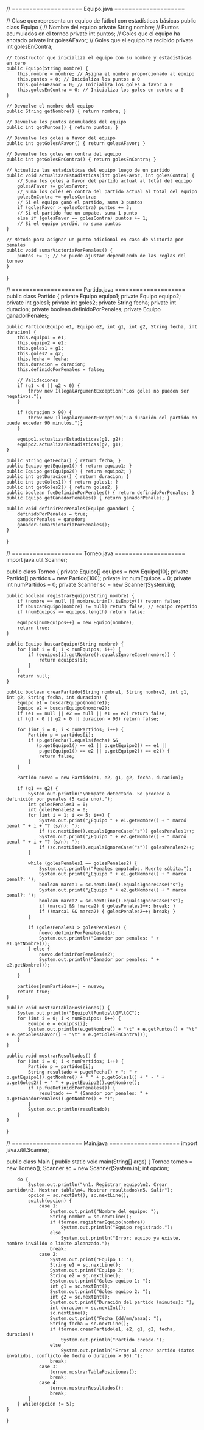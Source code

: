 // ==================== Equipo.java ====================

// Clase que representa un equipo de fútbol con estadísticas básicas
public class Equipo {
    // Nombre del equipo
    private String nombre;
    // Puntos acumulados en el torneo
    private int puntos;
    // Goles que el equipo ha anotado
    private int golesAFavor;
    // Goles que el equipo ha recibido
    private int golesEnContra;

    // Constructor que inicializa el equipo con su nombre y estadísticas en cero
    public Equipo(String nombre) {
        this.nombre = nombre; // Asigna el nombre proporcionado al equipo
        this.puntos = 0; // Inicializa los puntos a 0
        this.golesAFavor = 0; // Inicializa los goles a favor a 0
        this.golesEnContra = 0; // Inicializa los goles en contra a 0
    }

    // Devuelve el nombre del equipo
    public String getNombre() { return nombre; }

    // Devuelve los puntos acumulados del equipo
    public int getPuntos() { return puntos; }

    // Devuelve los goles a favor del equipo
    public int getGolesAFavor() { return golesAFavor; }

    // Devuelve los goles en contra del equipo
    public int getGolesEnContra() { return golesEnContra; }

    // Actualiza las estadísticas del equipo luego de un partido
    public void actualizarEstadisticas(int golesFavor, int golesContra) {
        // Suma los goles a favor del partido actual al total del equipo
        golesAFavor += golesFavor;
        // Suma los goles en contra del partido actual al total del equipo
        golesEnContra += golesContra;
        // Si el equipo ganó el partido, suma 3 puntos
        if (golesFavor > golesContra) puntos += 3;
        // Si el partido fue un empate, suma 1 punto
        else if (golesFavor == golesContra) puntos += 1;
        // Si el equipo perdió, no suma puntos
    }

    // Método para asignar un punto adicional en caso de victoria por penales
    public void sumarVictoriaPorPenales() {
        puntos += 1; // Se puede ajustar dependiendo de las reglas del torneo
    }
}

// ==================== Partido.java ====================
public class Partido {
    private Equipo equipo1;
    private Equipo equipo2;
    private int goles1;
    private int goles2;
    private String fecha;
    private int duracion;
    private boolean definidoPorPenales;
    private Equipo ganadorPenales;

    public Partido(Equipo e1, Equipo e2, int g1, int g2, String fecha, int duracion) {
        this.equipo1 = e1;
        this.equipo2 = e2;
        this.goles1 = g1;
        this.goles2 = g2;
        this.fecha = fecha;
        this.duracion = duracion;
        this.definidoPorPenales = false;

        // Validaciones
        if (g1 < 0 || g2 < 0) {
            throw new IllegalArgumentException("Los goles no pueden ser negativos.");
        }

        if (duracion > 90) {
            throw new IllegalArgumentException("La duración del partido no puede exceder 90 minutos.");
        }

        equipo1.actualizarEstadisticas(g1, g2);
        equipo2.actualizarEstadisticas(g2, g1);
    }

    public String getFecha() { return fecha; }
    public Equipo getEquipo1() { return equipo1; }
    public Equipo getEquipo2() { return equipo2; }
    public int getDuracion() { return duracion; }
    public int getGoles1() { return goles1; }
    public int getGoles2() { return goles2; }
    public boolean fueDefinidoPorPenales() { return definidoPorPenales; }
    public Equipo getGanadorPenales() { return ganadorPenales; }

    public void definirPorPenales(Equipo ganador) {
        definidoPorPenales = true;
        ganadorPenales = ganador;
        ganador.sumarVictoriaPorPenales();
    }
}

// ==================== Torneo.java ====================
import java.util.Scanner;

public class Torneo {
    private Equipo[] equipos = new Equipo[10];
    private Partido[] partidos = new Partido[100];
    private int numEquipos = 0;
    private int numPartidos = 0;
    private Scanner sc = new Scanner(System.in);

    public boolean registrarEquipo(String nombre) {
        if (nombre == null || nombre.trim().isEmpty()) return false;
        if (buscarEquipo(nombre) != null) return false; // equipo repetido
        if (numEquipos >= equipos.length) return false;

        equipos[numEquipos++] = new Equipo(nombre);
        return true;
    }

    public Equipo buscarEquipo(String nombre) {
        for (int i = 0; i < numEquipos; i++) {
            if (equipos[i].getNombre().equalsIgnoreCase(nombre)) {
                return equipos[i];
            }
        }
        return null;
    }

    public boolean crearPartido(String nombre1, String nombre2, int g1, int g2, String fecha, int duracion) {
        Equipo e1 = buscarEquipo(nombre1);
        Equipo e2 = buscarEquipo(nombre2);
        if (e1 == null || e2 == null || e1 == e2) return false;
        if (g1 < 0 || g2 < 0 || duracion > 90) return false;

        for (int i = 0; i < numPartidos; i++) {
            Partido p = partidos[i];
            if (p.getFecha().equals(fecha) && 
               (p.getEquipo1() == e1 || p.getEquipo2() == e1 ||
                p.getEquipo1() == e2 || p.getEquipo2() == e2)) {
                return false;
            }
        }

        Partido nuevo = new Partido(e1, e2, g1, g2, fecha, duracion);

        if (g1 == g2) {
            System.out.println("\nEmpate detectado. Se procede a definición por penales (5 cada uno).");
            int golesPenales1 = 0;
            int golesPenales2 = 0;
            for (int i = 1; i <= 5; i++) {
                System.out.print("¿Equipo " + e1.getNombre() + " marcó penal " + i + "? (s/n): ");
                if (sc.nextLine().equalsIgnoreCase("s")) golesPenales1++;
                System.out.print("¿Equipo " + e2.getNombre() + " marcó penal " + i + "? (s/n): ");
                if (sc.nextLine().equalsIgnoreCase("s")) golesPenales2++;
            }

            while (golesPenales1 == golesPenales2) {
                System.out.println("Penales empatados. Muerte súbita.");
                System.out.print("¿Equipo " + e1.getNombre() + " marcó penal?: ");
                boolean marca1 = sc.nextLine().equalsIgnoreCase("s");
                System.out.print("¿Equipo " + e2.getNombre() + " marcó penal?: ");
                boolean marca2 = sc.nextLine().equalsIgnoreCase("s");
                if (marca1 && !marca2) { golesPenales1++; break; }
                if (!marca1 && marca2) { golesPenales2++; break; }
            }

            if (golesPenales1 > golesPenales2) {
                nuevo.definirPorPenales(e1);
                System.out.println("Ganador por penales: " + e1.getNombre());
            } else {
                nuevo.definirPorPenales(e2);
                System.out.println("Ganador por penales: " + e2.getNombre());
            }
        }

        partidos[numPartidos++] = nuevo;
        return true;
    }

    public void mostrarTablaPosiciones() {
        System.out.println("Equipo\tPuntos\tGF\tGC");
        for (int i = 0; i < numEquipos; i++) {
            Equipo e = equipos[i];
            System.out.println(e.getNombre() + "\t" + e.getPuntos() + "\t" + e.getGolesAFavor() + "\t" + e.getGolesEnContra());
        }
    }

    public void mostrarResultados() {
        for (int i = 0; i < numPartidos; i++) {
            Partido p = partidos[i];
            String resultado = p.getFecha() + ": " + p.getEquipo1().getNombre() + " " + p.getGoles1() + " - " + p.getGoles2() + " " + p.getEquipo2().getNombre();
            if (p.fueDefinidoPorPenales()) {
                resultado += " (Ganador por penales: " + p.getGanadorPenales().getNombre() + ")";
            }
            System.out.println(resultado);
        }
    }
}

// ==================== Main.java ====================
import java.util.Scanner;

public class Main {
    public static void main(String[] args) {
        Torneo torneo = new Torneo();
        Scanner sc = new Scanner(System.in);
        int opcion;

        do {
            System.out.println("\n1. Registrar equipo\n2. Crear partido\n3. Mostrar tabla\n4. Mostrar resultados\n5. Salir");
            opcion = sc.nextInt(); sc.nextLine();
            switch(opcion) {
                case 1:
                    System.out.print("Nombre del equipo: ");
                    String nombre = sc.nextLine();
                    if (torneo.registrarEquipo(nombre))
                        System.out.println("Equipo registrado.");
                    else
                        System.out.println("Error: equipo ya existe, nombre inválido o límite alcanzado.");
                    break;
                case 2:
                    System.out.print("Equipo 1: ");
                    String e1 = sc.nextLine();
                    System.out.print("Equipo 2: ");
                    String e2 = sc.nextLine();
                    System.out.print("Goles equipo 1: ");
                    int g1 = sc.nextInt();
                    System.out.print("Goles equipo 2: ");
                    int g2 = sc.nextInt();
                    System.out.print("Duración del partido (minutos): ");
                    int duracion = sc.nextInt();
                    sc.nextLine();
                    System.out.print("Fecha (dd/mm/aaaa): ");
                    String fecha = sc.nextLine();
                    if (torneo.crearPartido(e1, e2, g1, g2, fecha, duracion))
                        System.out.println("Partido creado.");
                    else
                        System.out.println("Error al crear partido (datos inválidos, conflicto de fecha o duración > 90).");
                    break;
                case 3:
                    torneo.mostrarTablaPosiciones();
                    break;
                case 4:
                    torneo.mostrarResultados();
                    break;
            }
        } while(opcion != 5);
    }
}

